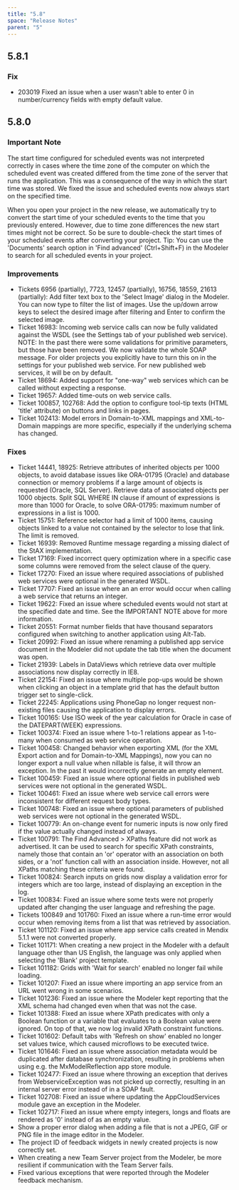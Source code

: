 ```yaml
---
title: "5.8"
space: "Release Notes"
parent: "5"
---
```


## 5.8.1

### Fix

* 203019 Fixed an issue when a user wasn't able to enter 0 in number/currency fields with empty default value.

## 5.8.0

### Important Note

The start time configured for scheduled events was not interpreted correctly in cases where the time zone of the computer on which the scheduled event was created differed from the time zone of the server that runs the application. This was a consequence of the way in which the start time was stored. We fixed the issue and scheduled events now always start on the specified time.

When you open your project in the new release, we automatically try to convert the start time of your scheduled events to the time that you previously entered. However, due to time zone differences the new start times might not be correct. So be sure to double-check the start times of your scheduled events after converting your project. Tip: You can use the 'Documents' search option in 'Find advanced' (Ctrl+Shift+F) in the Modeler to search for all scheduled events in your project.

### Improvements

* Tickets 6956 (partially), 7723, 12457 (partially), 16756, 18559, 21613 (partially): Add filter text box to the 'Select Image' dialog in the Modeler. You can now type to filter the list of images. Use the up/down arrow keys to select the desired image after filtering and Enter to confirm the selected image.
* Ticket 16983: Incoming web service calls can now be fully validated against the WSDL (see the Settings tab of your published web service). NOTE: In the past there were some validations for primitive parameters, but those have been removed. We now validate the whole SOAP message. For older projects you explicitly have to turn this on in the settings for your published web service. For new published web services, it will be on by default.
* Ticket 18694: Added support for "one-way" web services which can be called without expecting a response.
* Ticket 19657: Added time-outs on web service calls.
* Ticket 100857, 102768: Add the option to configure tool-tip texts (HTML 'title' attribute) on buttons and links in pages.
* Ticket 102413: Model errors in Domain-to-XML mappings and XML-to-Domain mappings are more specific, especially if the underlying schema has changed.

### Fixes

* Ticket 14441, 18925: Retrieve attributes of inherited objects per 1000 objects, to avoid database issues like ORA-01795 (Oracle) and database connection or memory problems if a large amount of objects is requested (Oracle, SQL Server). Retrieve data of associated objects per 1000 objects. Split SQL WHERE IN clause if amount of expressions is more than 1000 for Oracle, to solve ORA-01795: maximum number of expressions in a list is 1000.
* Ticket 15751: Reference selector had a limit of 1000 items, causing objects linked to a value not contained by the selector to lose that link. The limit is removed.
* Ticket 16939: Removed Runtime message regarding a missing dialect of the StAX implementation.
* Ticket 17169: Fixed incorrect query optimization where in a specific case some columns were removed from the select clause of the query.
* Ticket 17270: Fixed an issue where required associations of published web services were optional in the generated WSDL.
* Ticket 17707: Fixed an issue where an an error would occur when calling a web service that returns an integer.
* Ticket 19622: Fixed an issue where scheduled events would not start at the specified date and time. See the IMPORTANT NOTE above for more information.
* Ticket 20551: Format number fields that have thousand separators configured when switching to another application using Alt-Tab.
* Ticket 20992: Fixed an issue where renaming a published app service document in the Modeler did not update the tab title when the document was open.
* Ticket 21939: Labels in DataViews which retrieve data over multiple associations now display correctly in IE8.
* Ticket 22154: Fixed an issue where multiple pop-ups would be shown when clicking an object in a template grid that has the default button trigger set to single-click.
* Ticket 22245: Applications using PhoneGap no longer request non-existing files causing the application to display errors.
* Ticket 100165: Use ISO week of the year calculation for Oracle in case of the DATEPART(WEEK) expressions.
* Ticket 100374: Fixed an issue where 1-to-1 relations appear as 1-to-many when consumed as web service operation.
* Ticket 100458: Changed behavior when exporting XML (for the XML Export action and for Domain-to-XML Mappings), now you can no longer export a null value when nillable is false, it will throw an exception. In the past it would incorrectly generate an empty element.
* Ticket 100459: Fixed an issue where optional fields in published web services were not optional in the generated WSDL.
* Ticket 100461: Fixed an issue where web service call errors were inconsistent for different request body types.
* Ticket 100748: Fixed an issue where optional parameters of published web services were not optional in the generated WSDL.
* Ticket 100779: An on-change event for numeric inputs is now only fired if the value actually changed instead of always.
* Ticket 100791: The Find Advanced > XPaths feature did not work as advertised. It can be used to search for specific XPath constraints, namely those that contain an 'or' operator with an association on both sides, or a 'not' function call with an association inside. However, not all XPaths matching these criteria were found.
* Ticket 100824: Search inputs on grids now display a validation error for integers which are too large, instead of displaying an exception in the log.
* Ticket 100834: Fixed an issue where some texts were not properly updated after changing the user language and refreshing the page.
* Tickets 100849 and 101760: Fixed an issue where a run-time error would occur when removing items from a list that was retrieved by association.
* Ticket 101120: Fixed an issue where app service calls created in Mendix 5.1.1 were not converted properly.
* Ticket 101171: When creating a new project in the Modeler with a default language other than US English, the language was only applied when selecting the 'Blank' project template.
* Ticket 101182: Grids with 'Wait for search' enabled no longer fail while loading.
* Ticket 101207: Fixed an issue where importing an app service from an URL went wrong in some scenarios.
* Ticket 101236: Fixed an issue where the Modeler kept reporting that the XML schema had changed even when that was not the case.
* Ticket 101388: Fixed an issue where XPath predicates with only a Boolean function or a variable that evaluates to a Boolean value were ignored. On top of that, we now log invalid XPath constraint functions.
* Ticket 101602: Default tabs with 'Refresh on show' enabled no longer set values twice, which caused microflows to be executed twice.
* Ticket 101646: Fixed an issue where association metadata would be duplicated after database synchronization, resulting in problems when using e.g. the MxModelReflection app store module.
* Ticket 102477: Fixed an issue where throwing an exception that derives from WebserviceException was not picked up correctly, resulting in an internal server error instead of in a SOAP fault.
* Ticket 102708: Fixed an issue where updating the AppCloudServices module gave an exception in the Modeler.
* Ticket 102717: Fixed an issue where empty integers, longs and floats are rendered as '0' instead of as an empty value.
* Show a proper error dialog when adding a file that is not a JPEG, GIF or PNG file in the image editor in the Modeler.
* The project ID of feedback widgets in newly created projects is now correctly set.
* When creating a new Team Server project from the Modeler, be more resilient if communication with the Team Server fails.
* Fixed various exceptions that were reported through the Modeler feedback mechanism.
